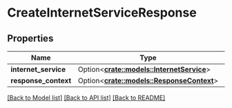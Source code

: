 # CreateInternetServiceResponse

## Properties

Name | Type | Description | Notes
------------ | ------------- | ------------- | -------------
**internet_service** | Option<[**crate::models::InternetService**](InternetService.md)> |  | [optional]
**response_context** | Option<[**crate::models::ResponseContext**](ResponseContext.md)> |  | [optional]

[[Back to Model list]](../README.md#documentation-for-models) [[Back to API list]](../README.md#documentation-for-api-endpoints) [[Back to README]](../README.md)


